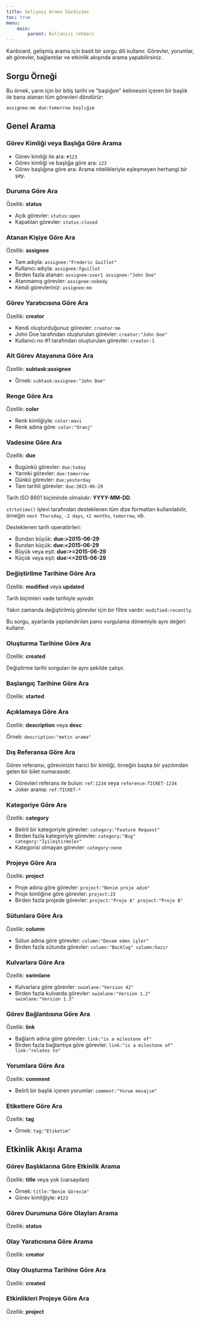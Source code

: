 ```yaml
---
title: Gelişmiş Arama Sözdizimi
toc: true
menu:
    main:
        parent: Kullanici rehberi
---
```


Kanboard, gelişmiş arama için basit bir sorgu dili kullanır.
Görevler, yorumlar, alt görevler, bağlantılar ve etkinlik akışında arama yapabilirsiniz.

Sorgu Örneği
------------

Bu örnek, yarın için bir bitiş tarihi ve "başlığım" kelimesini içeren bir başlık ile bana atanan tüm görevleri döndürür:

```
assignee:me due:tomorrow başlığım
```

Genel Arama
-----------

### Görev Kimliği veya Başlığa Göre Arama

- Görev kimliği ile ara: `#123`
- Görev kimliği ve başlığa göre ara: `123`
- Görev başlığına göre ara: Arama nitelikleriyle eşleşmeyen herhangi bir şey.

### Duruma Göre Ara

Özellik: **status**

- Açık görevler: `status:open`
- Kapatılan görevler: `status:closed`

### Atanan Kişiye Göre Ara

Özellik: **assignee**

- Tam adıyla: `assignee:"Frederic Guillot"`
- Kullanıcı adıyla: `assignee:fguillot`
- Birden fazla atanan: `assignee:user1 assignee:"John Doe"`
- Atanmamış görevler: `assignee:nobody`
- Kendi görevleriniz: `assignee:me`

### Görev Yaratıcısına Göre Ara

Özellik: **creator**

- Kendi oluşturduğunuz görevler: `creator:me`
- John Doe tarafından oluşturulan görevler: `creator:"John Doe"`
- Kullanıcı no #1 tarafından oluşturulan görevler: `creator:1`

### Alt Görev Atayanına Göre Ara

Özellik: **subtask:assignee**

- Örnek: `subtask:assignee:"John Doe"`

### Renge Göre Ara

Özellik: **color**

- Renk kimliğiyle: `color:mavi`
- Renk adına göre: `color:"Oranj"`

### Vadesine Göre Ara

Özellik: **due**

- Bugünkü görevler: `due:today`
- Yarınki görevler: `due:tomorrow`
- Dünkü görevler: `due:yesterday`
- Tam tarihli görevler: `due:2015-06-29`

Tarih ISO 8601 biçiminde olmalıdır: **YYYY-MM-DD**.

`strtotime()` işlevi tarafından desteklenen tüm dize formatları kullanılabilir, örneğin `next Thursday`, `-2 days`, `+2 months`, `tomorrow`, vb.

Desteklenen tarih operatörleri:

- Bundan büyük: **due:>2015-06-29**
- Bundan küçük: **due:<2015-06-29**
- Büyük veya eşit: **due:>=2015-06-29**
- Küçük veya eşit: **due:<=2015-06-29**

### Değiştirilme Tarihine Göre Ara

Özellik: **modified** veya **updated**

Tarih biçimleri vade tarihiyle aynıdır.

Yakın zamanda değiştirilmiş görevler için bir filtre vardır: `modified:recently`.

Bu sorgu, ayarlarda yapılandırılan pano vurgulama dönemiyle aynı değeri kullanır.

### Oluşturma Tarihine Göre Ara

Özellik: **created**

Değiştirme tarihi sorguları ile aynı şekilde çalışır.

### Başlangıç Tarihine Göre Ara

Özellik: **started**

### Açıklamaya Göre Ara

Özellik: **description** veya **desc**

Örnek: `description:"metin arama"`

### Dış Referansa Göre Ara

Görev referansı, görevinizin harici bir kimliği, örneğin başka bir yazılımdan gelen bir bilet numarasıdır.

- Görevleri referans ile bulun: `ref:1234` veya `reference:TICKET-1234`
- Joker arama: `ref:TICKET-*`

### Kategoriye Göre Ara

Özellik: **category**

- Belirli bir kategoriyle görevler: `category:"Feature Request"`
- Birden fazla kategoriyle görevler: `category:"Bug" category:"İyileştirmeler"`
- Kategorisi olmayan görevler: `category:none`

### Projeye Göre Ara

Özellik: **project**

- Proje adına göre görevler: `project:"Benim proje adım"`
- Proje kimliğine göre görevler: `project:23`
- Birden fazla projede görevler: `project:"Proje A" project:"Proje B"`

### Sütunlara Göre Ara

Özellik: **column**

- Sütun adına göre görevler: `column:"Devam eden işler"`
- Birden fazla sütunda görevler: `column:"Backlog" column:hazır`

### Kulvarlara Göre Ara

Özellik: **swimlane**

- Kulvarlara göre görevler: `swimlane:"Version 42"`
- Birden fazla kulvarda görevler: `swimlane:"Version 1.2" swimlane:"Version 1.3"`

### Görev Bağlantısına Göre Ara

Özellik: **link**

- Bağlantı adına göre görevler: `link:"is a milestone of"`
- Birden fazla bağlantıya göre görevler: `link:"is a milestone of" link:"relates to"`

### Yorumlara Göre Ara

Özellik: **comment**

- Belirli bir başlık içeren yorumlar: `comment:"Yorum mesajım"`

### Etiketlere Göre Ara

Özellik: **tag**

- Örnek: `tag:"Etiketim"`

Etkinlik Akışı Arama
--------------------

### Görev Başlıklarına Göre Etkinlik Arama

Özellik: **title** veya yok (varsayılan)

- Örnek: `title:"Benim Görevim"`
- Görev kimliğiyle: `#123`

### Görev Durumuna Göre Olayları Arama

Özellik: **status**

### Olay Yaratıcısına Göre Arama

Özellik: **creator**

### Olay Oluşturma Tarihine Göre Ara

Özellik: **created**

### Etkinlikleri Projeye Göre Ara

Özellik: **project**
